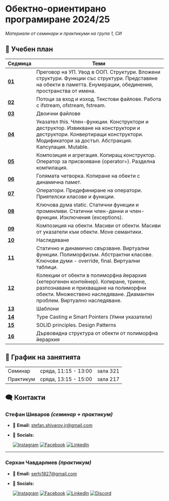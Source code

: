 # Обектно-ориентирано програмиране 2024/25

_Материали от семинари и практикуми на група 1, СИ_

## 📖 Учебен план

| Седмица                                                                                                 | Теми                                                                                                                                                                                                   |
| ------------------------------------------------------------------------------------------------------- | ------------------------------------------------------------------------------------------------------------------------------------------------------------------------------------------------------ |
| **[01](https://github.com/StefanShivarov/object-oriented-programming-fmi-2024-25/tree/main/Week%2001)** | Преговор на УП. Увод в ООП. Структури. Вложени структури. Функции със структури. Представяне на обекти в паметта. Енумерации, обединения, пространства от имена.                                       |
| **[02](https://github.com/StefanShivarov/object-oriented-programming-fmi-2024-25/tree/main/Week%2002)** | Потоци за вход и изход. Текстови файлове. Работа с ifstream, ofstream, fstream.                                                                                                                        |
| **[03](https://github.com/StefanShivarov/object-oriented-programming-fmi-2024-25/tree/main/Week%2003)** | Двоични файлове                                                                                                                                                                                        |
| **[04](https://github.com/StefanShivarov/object-oriented-programming-fmi-2024-25/tree/main/Week%2004)** | Указател this. Член-функции. Конструктори и деструктор. Извикване на конструктори и деструктори. Конвертиращи конструктори. Модификатори за достъп. Абстракция. Капсулация. Mutable.                   |
| **[05](https://github.com/StefanShivarov/object-oriented-programming-fmi-2024-25/tree/main/Week%2005)** | Композиция и агрегация. Копиращ конструктор. Оператор за присвояване (operator=). Разделна компилация.                                                                                                 |
| **[06](https://github.com/StefanShivarov/object-oriented-programming-fmi-2024-25/tree/main/Week%2006)** | Голямата четворка. Копиране на обекти с динамична памет.                                                                                                                                               |
| **[07](https://github.com/StefanShivarov/object-oriented-programming-fmi-2024-25/tree/main/Week%2007)** | Оператори. Предефиниране на оператори. Приятелски класове и функции.                                                                                                                                   |
| **[08](https://github.com/StefanShivarov/object-oriented-programming-fmi-2024-25/tree/main/Week%2008)** | Ключова дума static. Статични функции и променливи. Статични член-данни и член-функции. Изключения (exceptions).                                                                                       |
| **[09](https://github.com/StefanShivarov/object-oriented-programming-fmi-2024-25/tree/main/Week%2009)** | Композиция на обекти. Масиви от обекти. Масиви от указатели към обекти. Move семантики.                                                                                                                |
| **[10](https://github.com/StefanShivarov/object-oriented-programming-fmi-2024-25/tree/main/Week%2010)** | Наследяване                                                                                                                                                                                            |
| **[11](https://github.com/StefanShivarov/object-oriented-programming-fmi-2024-25/tree/main/Week%2011)** | Статично и динамично свързване. Виртуални функции. Полиморфизъм. Абстрактни класове. Ключови думи - override, final. Виртуални таблици.                                                                |
| **[12](https://github.com/StefanShivarov/object-oriented-programming-fmi-2024-25/tree/main/Week%2012)** | Колекции от обекти в полиморфна йерархия (хетерогенен контейнер). Копиране, триене, разпознаване и прихващане на полиморфни обекти. Множествено наследяване. Диамантен проблем. Виртуално наследяване. |
| **[13](https://github.com/StefanShivarov/object-oriented-programming-fmi-2024-25/tree/main/Week%2013)** | Шаблони                                                                                                                                                                                                |
| **[14](https://github.com/StefanShivarov/object-oriented-programming-fmi-2024-25/tree/main/Week%2014)** | Type Casting и Smart Pointers (Умни указатели)                                                                                                                                                         |
| **[15](https://github.com/StefanShivarov/object-oriented-programming-fmi-2024-25/tree/main/Week%2015)** | SOLID principles. Design Patterns                                                                                                                                                                      |
| **[16](https://github.com/StefanShivarov/object-oriented-programming-fmi-2024-25/tree/main/Week%2016)** | Дървовидна структура от обекти от полиморфна йерархия                                                                                                                                                  |

## 📅 График на занятията

<table>
    <tbody>
        <tr>
            <td>Семинар</td>
            <td>сряда, 11:15 - 13:00</td>
            <td>зала 321</td>
        </tr>
        <tr>
            <td rowspan="2">Практикум</td>
            <td rowspan="2">сряда, 13:15 - 15:00</td>
            <td>зала 217</td>
        </tr>
    </tbody>
</table>

## 🗨️ Контакти

### Стефан Шиваров _(семинар + практикум)_

- 📧 **Email:** stefan.shivarov.jr@gmail.com
- 🔗 **Socials:**

  [![Instagram](https://img.shields.io/badge/iamstefanshivarovjr-DD2A7B?style=for-the-badge&logo=instagram&logoColor=FEDA77)](https://www.instagram.com/iamstefanshivarovjr/)
  [![Facebook](https://img.shields.io/badge/stefan%20shivarov-1877f2?style=for-the-badge&logo=facebook&logoColor=WHITE)](https://www.facebook.com/stefanshivarovjr/)
  [![LinkedIn](https://img.shields.io/badge/linkedin-0077b5?style=for-the-badge&logo=linkedin&logoColor=WHITE)](https://www.linkedin.com/in/stefanshivarov/)

---

### Серхан Чавдарлиев _(практикум)_

- 📧 **Email:** serhi1827@gmail.com

- 🔗 **Socials:**

  [![Instagram](https://img.shields.io/badge/serhan_cavdarliev-DD2A7B?style=for-the-badge&logo=instagram&logoColor=FEDA77)](https://www.instagram.com/serhan_cavdarliev/)
  [![Facebook](https://img.shields.io/badge/Serhan%20Chavdarliev-1877f2?style=for-the-badge&logo=facebook&logoColor=WHITE)](https://www.facebook.com/serhan.cavdarliev)
  [![LinkedIn](https://img.shields.io/badge/LinkedIn-0077b5?style=for-the-badge&logo=linkedin&logoColor=WHITE)](https://www.linkedin.com/in/serhan-chavdarliev-055a97211/)
  [![Discord](https://img.shields.io/badge/uchihadari-7289da?style=for-the-badge&logo=discord&logoColor=white)]()
